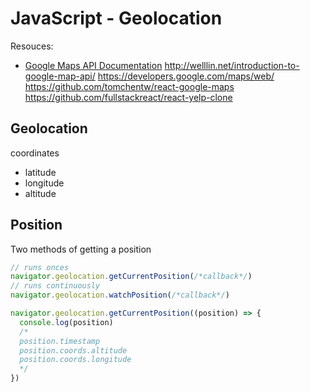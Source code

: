 # JavaScript - Geolocation

Resouces:
- [Google Maps API Documentation](https://developers.google.com/maps/documentation/javascript/tutorial)
http://welllin.net/introduction-to-google-map-api/
https://developers.google.com/maps/web/
https://github.com/tomchentw/react-google-maps
https://github.com/fullstackreact/react-yelp-clone

## Geolocation

coordinates
- latitude
- longitude
- altitude


## Position
Two methods of getting a position
```js
// runs onces
navigator.geolocation.getCurrentPosition(/*callback*/)
// runs continuously
navigator.geolocation.watchPosition(/*callback*/)
```

```js
navigator.geolocation.getCurrentPosition((position) => {
  console.log(position)
  /*
  position.timestamp
  position.coords.altitude
  position.coords.longitude
  */
})
```
